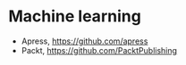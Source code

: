 # Machine learning

* Apress, https://github.com/apress
* Packt, https://github.com/PacktPublishing

